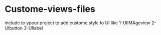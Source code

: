 # Custome-views-files
include to ypour project to add custome style to UI
like
1-UIIMAgeview
2-UIbutton
3-UIlabel
